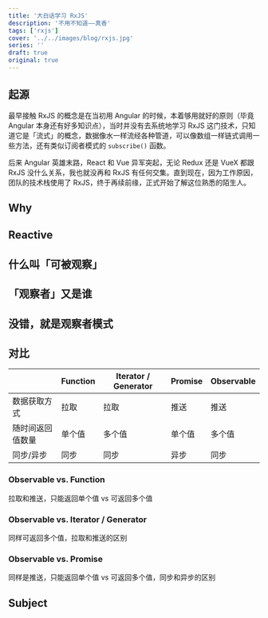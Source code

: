 ```yaml
---
title: '大白话学习 RxJS'
description: '不用不知道——真香'
tags: ['rxjs']
cover: '../../images/blog/rxjs.jpg'
series: ''
draft: true
original: true
---
```


## 起源

最早接触 RxJS 的概念是在当初用 Angular 的时候，本着够用就好的原则（毕竟 Angular 本身还有好多知识点），当时并没有去系统地学习 RxJS 这门技术，只知道它是「流式」的概念，数据像水一样流经各种管道，可以像数组一样链式调用一些方法，还有类似订阅者模式的 `subscribe()` 函数。

后来 Angular 英雄末路，React 和 Vue 异军突起，无论 Redux 还是 VueX 都跟 RxJS 没什么关系，我也就没再和 RxJS 有任何交集。直到现在，因为工作原因，团队的技术栈使用了 RxJS，终于再续前缘，正式开始了解这位熟悉的陌生人。

## Why

## Reactive

## 什么叫「可被观察」

## 「观察者」又是谁

## 没错，就是观察者模式

## 对比

| | Function | Iterator / Generator | Promise | Observable |
|-|-|-|-|-|
| 数据获取方式 | 拉取| 拉取 | 推送 | 推送 |
| 随时间返回值数量 | 单个值| 多个值 | 单个值 | 多个值 |
| 同步/异步 | 同步| 同步 | 异步 | 同步 |


### Observable vs. Function

拉取和推送，只能返回单个值 vs 可返回多个值

### Observable vs. Iterator / Generator

同样可返回多个值，拉取和推送的区别

### Observable vs. Promise

同样是推送，只能返回单个值 vs 可返回多个值，同步和异步的区别

## Subject
